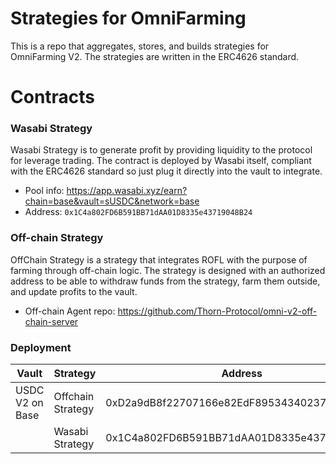 # Strategies for OmniFarming

This is a repo that aggregates, stores, and builds strategies for OmniFarming V2. The strategies are written in the ERC4626 standard.

# Contracts

### Wasabi Strategy

Wasabi Strategy is to generate profit by providing liquidity to the protocol for leverage trading. The contract is deployed by Wasabi itself, compliant with the ERC4626 standard so just plug it directly into the vault to integrate.

- Pool info: https://app.wasabi.xyz/earn?chain=base&vault=sUSDC&network=base
- Address: `0x1C4a802FD6B591BB71dAA01D8335e43719048B24`

### Off-chain Strategy

OffChain Strategy is a strategy that integrates ROFL with the purpose of farming through off-chain logic. The strategy is designed with an authorized address to be able to withdraw funds from the strategy, farm them outside, and update profits to the vault.

- Off-chain Agent repo: https://github.com/Thorn-Protocol/omni-v2-off-chain-server

### Deployment

| Vault           | Strategy          | Address                                    |
| --------------- | ----------------- | ------------------------------------------ |
| USDC V2 on Base | Offchain Strategy | 0xD2a9dB8f22707166e82EdF89534340237780eDA3 |
|                 | Wasabi Strategy   | 0x1C4a802FD6B591BB71dAA01D8335e43719048B24 |
